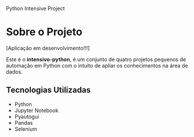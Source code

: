 Python Intensive Project
# Sobre o Projeto

[Aplicação em desenvolvimento!!!]

Este é o **intensivo-python**, é um conjunto de quatro projetos pequenos de automação em Python com o intuito de apliar os conhecimentos na área de dados.

## Tecnologias Utilizadas

- Python
- Jupyter Notebook
- Pyautogui
- Pandas
- Selenium
